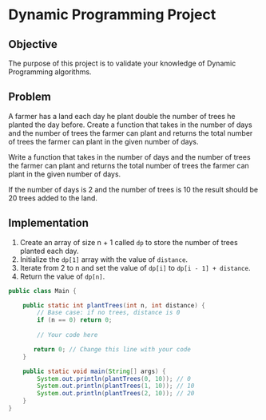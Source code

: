 # Dynamic Programming Project

## Objective
The purpose of this project is to validate your knowledge of Dynamic Programming algorithms.

## Problem
A farmer has a land each day he plant double the number of trees he planted the day before. Create a function that takes in the number of days and the number of trees the farmer can plant and returns the total number of trees the farmer can plant in the given number of days. 

Write a function that takes in the number of days and the number of trees the farmer can plant and returns the total number of trees the farmer can plant in the given number of days.

If the number of days is 2 and the number of trees is 10 the result should be 20 trees added to the land.


## Implementation

1. Create an array of size n + 1 called `dp` to store the number of trees planted each day.
2. Initialize the `dp[1]` array with the value of `distance`.
3. Iterate from 2 to n and set the value of `dp[i]` to `dp[i - 1] + distance`.
4. Return the value of `dp[n]`.

```java
public class Main {

    public static int plantTrees(int n, int distance) {
        // Base case: if no trees, distance is 0
        if (n == 0) return 0;
        
        // Your code here

       return 0; // Change this line with your code
    }

    public static void main(String[] args) {
        System.out.println(plantTrees(0, 10)); // 0
        System.out.println(plantTrees(1, 10)); // 10
        System.out.println(plantTrees(2, 10)); // 20
    }
}
```
